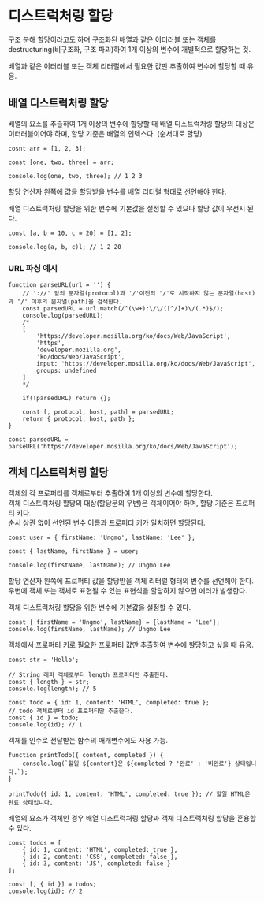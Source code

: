 # 디스트럭처링 할당

구조 분해 할당이라고도 하며 구조화된 배열과 같은 이터러블 또는 객체를 destructuring(비구조화, 구조 파괴)하여 1개 이상의 변수에 개별적으로 할당하는 것.

배열과 같은 이터러블 또는 객체 리터럴에서 필요한 값만 추출하여 변수에 할당할 때 유용.

## 배열 디스트럭처링 할당

배열의 요소를 추출하여 1개 이상의 변수에 할당할 때 배열 디스트럭처링 할당의 대상은 이터러블이어야 하며, 할당 기준은 배열의 인덱스다. (순서대로 할당)

```
cosnt arr = [1, 2, 3];

const [one, two, three] = arr;

console.log(one, two, three); // 1 2 3
```

할당 연산자 왼쪽에 값을 할당받을 변수를 배열 리터럴 형태로 선언해야 한다.

배열 디스트럭처링 할당을 위한 변수에 기본값을 설정할 수 있으나 할당 값이 우선시 된다.

```
const [a, b = 10, c = 20] = [1, 2];

console.log(a, b, c)l; // 1 2 20
```

### URL 파싱 예시

```
function parseURL(url = '') {
    // '://' 앞의 문자열(protocol)과 '/'이전의 '/'로 시작하지 않는 문자열(host)과 '/' 이후의 문자열(path)을 검색한다.
    const parsedURL = url.match(/^(\w+):\/\/([^/]+)\/(.*)$/);
    console.log(parsedURL);
    /*
    [
        'https://developer.mosilla.org/ko/docs/Web/JavaScript',
        'https',
        'developer.mozilla.org',
        'ko/docs/Web/JavaScript',
        input: 'https://developer.mosilla.org/ko/docs/Web/JavaScript',
        groups: undefined
    ]
    */

    if(!parsedURL) return {};

    const [, protocol, host, path] = parsedURL;
    return { protocol, host, path };
}

const parsedURL = parseURL('https://developer.mosilla.org/ko/docs/Web/JavaScript');
```

## 객체 디스트럭처링 할당

객체의 각 프로퍼티를 객체로부터 추출하여 1개 이상의 변수에 할당한다.
<br>객체 디스트럭처링 할당의 대상(할당문의 우변)은 객체이어야 하며, 할당 기준은 프로퍼티 키다.
<br>순서 상관 없이 선언된 변수 이름과 프로퍼티 키가 일치하면 할당된다.

```
const user = { firstName: 'Ungmo', lastName: 'Lee' };

const { lastName, firstName } = user;

console.log(firstName, lastName); // Ungmo Lee
```

할당 연산자 왼쪽에 프로퍼티 값을 할당받을 객체 리터럴 형태의 변수를 선언해야 한다.
<br>우변에 객체 또는 객체로 표현될 수 있는 표현식을 할당하지 않으면 에러가 발생한다.

객체 디스트럭처링 할당을 위한 변수에 기본값을 설정할 수 있다.

```
const { firstName = 'Ungmo', lastName} = {lastName = 'Lee'};
console.log(firstName, lastName); // Ungmo Lee
```

객체에서 프로퍼티 키로 필요한 프로퍼티 값만 추출하여 변수에 할당하고 싶을 때 유용.

```
const str = 'Hello';

// String 래퍼 객체로부터 length 프로퍼티만 추출한다.
const { length } = str;
console.log(length); // 5

const todo = { id: 1, content: 'HTML', completed: true };
// todo 객체로부터 id 프로퍼티만 추출한다.
const { id } = todo;
console.log(id); // 1
```

객체를 인수로 전달받는 함수의 매개변수에도 사용 가능.

```
function printTodo({ content, completed }) {
    console.log(`할일 ${content}은 ${completed ? '완료' : '비완료'} 상태입니다.`);
}

printTodo({ id: 1, content: 'HTML', completed: true }); // 할일 HTML은 완료 상태입니다.
```

배열의 요소가 객체인 경우 배열 디스트럭처링 할당과 객체 디스트럭처링 할당을 혼용할 수 있다.

```
const todos = [
    { id: 1, content: 'HTML', completed: true },
    { id: 2, content: 'CSS', completed: false },
    { id: 3, content: 'JS', completed: false }
];

const [, { id }] = todos;
console.log(id); // 2
```
